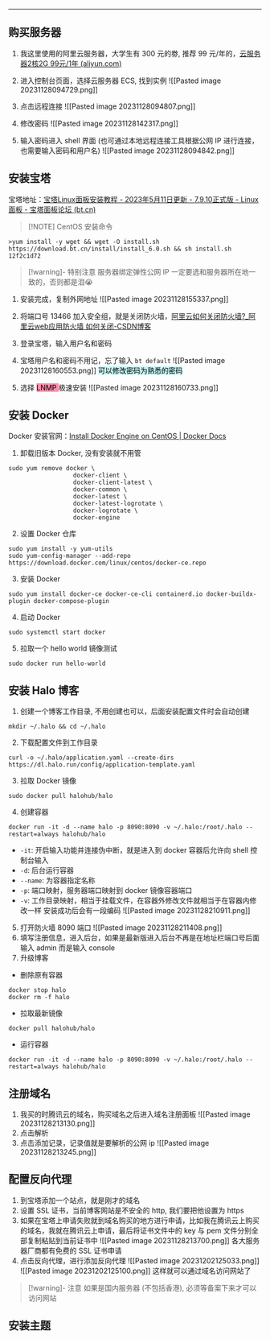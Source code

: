 ***
## 购买服务器
1. 我这里使用的阿里云服务器，大学生有 300 元的劵, 推荐 99 元/年的，[云服务器2核2G 99元/1年 (aliyun.com)](https://www.aliyun.com/lowcode/promotion/allinaliyun/99program?spm=5176.8789780.J_3965641470.1.4c4039fb9rjxiy)
2. 进入控制台页面，选择云服务器 ECS, 找到实例
![[Pasted image 20231128094729.png]]
3. 点击远程连接
![[Pasted image 20231128094807.png]]
4. 修改密码
![[Pasted image 20231128142317.png]]

5. 输入密码进入 shell 界面 (也可通过本地远程连接工具根据公网 IP 进行连接，也需要输入密码和用户名)
![[Pasted image 20231128094842.png]]
## 安装宝塔
宝塔地址：[宝塔Linux面板安装教程 - 2023年5月11日更新 - 7.9.10正式版 - Linux面板 - 宝塔面板论坛 (bt.cn)](https://www.bt.cn/bbs/thread-19376-1-1.html)

> [!NOTE] CentOS 安装命令
```shell
>yum install -y wget && wget -O install.sh https://download.bt.cn/install/install_6.0.sh && sh install.sh 12f2c1d72
```

> [!warning]- 特别注意
> 服务器绑定弹性公网 IP 一定要选和服务器所在地一致的，否则都是泪😭

1. 安装完成，复制外网地址
![[Pasted image 20231128155337.png]]

2. 将端口号 13466 加入安全组，就是关闭防火墙，[阿里云如何关闭防火墙?_阿里云web应用防火墙 如何关闭-CSDN博客](https://blog.csdn.net/jisuyunzzc/article/details/109400136)
3. 登录宝塔，输入用户名和密码
4. 宝塔用户名和密码不用记，忘了输入 `bt default`
![[Pasted image 20231128160553.png]]
<mark style="background: #ABF7F7A6;">可以修改密码为熟悉的密码</mark>
5. 选择 <mark style="background: #FF5582A6;">LNMP </mark>极速安装
![[Pasted image 20231128160733.png]]

## 安装 Docker
Docker 安装官网：[Install Docker Engine on CentOS | Docker Docs](https://docs.docker.com/engine/install/centos/)
1. 卸载旧版本 Docker, 没有安装就不用管
```shell
sudo yum remove docker \
                  docker-client \
                  docker-client-latest \
                  docker-common \
                  docker-latest \
                  docker-latest-logrotate \
                  docker-logrotate \
                  docker-engine
```
2. 设置 Docker 仓库
```shell
sudo yum install -y yum-utils
sudo yum-config-manager --add-repo https://download.docker.com/linux/centos/docker-ce.repo
```
3. 安装 Docker
```shell
sudo yum install docker-ce docker-ce-cli containerd.io docker-buildx-plugin docker-compose-plugin
```
4. 启动 Docker
```shell
sudo systemctl start docker
```
5. 拉取一个 hello world 镜像测试
```shell
sudo docker run hello-world
```
## 安装 Halo 博客
1. 创建一个博客工作目录, 不用创建也可以，后面安装配置文件时会自动创建
```shell
mkdir ~/.halo && cd ~/.halo
```
2. 下载配置文件到工作目录
```shell
curl -o ~/.halo/application.yaml --create-dirs https://dl.halo.run/config/application-template.yaml
```
3. 拉取 Docker 镜像
```shell
sudo docker pull halohub/halo
```
4. 创建容器
```shell
docker run -it -d --name halo -p 8090:8090 -v ~/.halo:/root/.halo --restart=always halohub/halo
```
- `-it`: 开启输入功能并连接伪中断，就是进入到 docker 容器后允许向 shell 控制台输入
- `-d`: 后台运行容器
- `--name`: 为容器指定名称
- `-p`: 端口映射，服务器端口映射到 docker 镜像容器端口
- `-v`: 工作目录映射，相当于挂载文件，在容器外修改文件就相当于在容器内修改一样
安装成功后会有一段编码
![[Pasted image 20231128210911.png]]
5. 打开防火墙 8090 端口
![[Pasted image 20231128211408.png]]
6. 填写注册信息，进入后台，如果是最新版进入后台不再是在地址栏端口号后面输入 admin 而是输入 console
7. 升级博客
- 删除原有容器
```shell
docker stop halo
docker rm -f halo
```
- 拉取最新镜像
```shell
docker pull halohub/halo
```
- 运行容器
```shell
docker run -it -d --name halo -p 8090:8090 -v ~/.halo:/root/.halo --restart=always halohub/halo
```

## 注册域名
1. 我买的时腾讯云的域名，购买域名之后进入域名注册面板
![[Pasted image 20231128213130.png]]
2. 点击解析
3. 点击添加记录，记录值就是要解析的公网 ip
![[Pasted image 20231128213245.png]]
## 配置反向代理
1. 到宝塔添加一个站点，就是刚才的域名
2. 设置 SSL 证书，当前博客网站是不安全的 http, 我们要把他设置为 https
3. 如果在宝塔上申请失败就到域名购买的地方进行申请，比如我在腾讯云上购买的域名，我就在腾讯云上申请，最后将证书文件中的 key 与 pem 文件分别全部复制粘贴到当前证书中
![[Pasted image 20231128213700.png]]
各大服务器厂商都有免费的 SSL 证书申请
4. 点击反向代理，进行添加反向代理
![[Pasted image 20231202125033.png]]
![[Pasted image 20231202125100.png]]
这样就可以通过域名访问网站了

> [!warning]- 注意
> 如果是国内服务器 (不包括香港), 必须等备案下来才可以访问网站

## 安装主题

	

